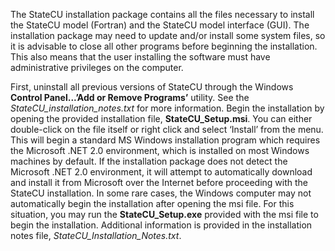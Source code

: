 The StateCU installation package contains all the files necessary to install the StateCU model 
(Fortran) and the StateCU model interface (GUI).  The installation package may need to update and/or 
install some system files, so it is advisable to close all other programs before beginning the installation. 
This also means that the user installing the software must have administrative privileges on the computer.

First, uninstall all previous versions of StateCU through the Windows **Control Panel...’Add or Remove Programs’** 
utility.  See the *StateCU_installation_notes.txt* for more information.  Begin the installation by opening the 
provided installation file, **StateCU_Setup.msi**. You can either double-click on the file itself or right click 
and select ‘Install’ from the menu.  This will begin a standard MS Windows installation program which requires 
the Microsoft .NET 2.0 environment, which is installed on most Windows machines by default. If the installation 
package does not detect the Microsoft .NET 2.0 environment, it will attempt to automatically download and 
install it from Microsoft over the Internet before proceeding with the StateCU installation. In some rare 
cases, the Windows computer may not automatically begin the installation after opening the msi file. For 
this situation, you may run the **StateCU_Setup.exe** provided with the msi file to begin the installation. 
Additional information is provided in the installation notes file, *StateCU_Installation_Notes.txt*. 